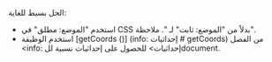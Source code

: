 الحل بسيط للغاية:

- استخدم "الموضع: مطلق" في CSS بدلاً من "الموضع: ثابت" لـ ". ملاحظة".
- استخدم الوظيفة [getCoords ()] (info: إحداثيات # getCoords) من الفصل <info: إحداثيات> للحصول على إحداثيات نسبية للdocument.
